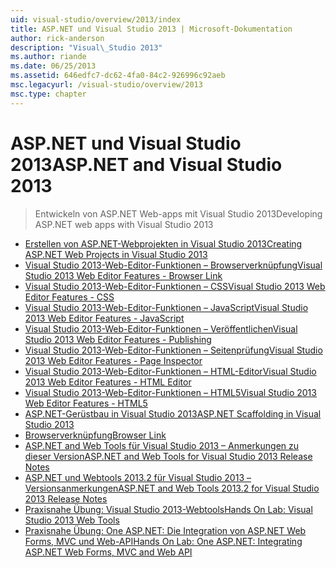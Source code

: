 ```yaml
---
uid: visual-studio/overview/2013/index
title: ASP.NET und Visual Studio 2013 | Microsoft-Dokumentation
author: rick-anderson
description: "Visual\_Studio 2013"
ms.author: riande
ms.date: 06/25/2013
ms.assetid: 646edfc7-dc62-4fa0-84c2-926996c92aeb
msc.legacyurl: /visual-studio/overview/2013
msc.type: chapter
---
```

<a name="aspnet-and-visual-studio-2013"></a><span data-ttu-id="cc997-103">ASP.NET und Visual Studio 2013</span><span class="sxs-lookup"><span data-stu-id="cc997-103">ASP.NET and Visual Studio 2013</span></span>
====================
> <span data-ttu-id="cc997-104">Entwickeln von ASP.NET Web-apps mit Visual Studio 2013</span><span class="sxs-lookup"><span data-stu-id="cc997-104">Developing ASP.NET web apps with Visual Studio 2013</span></span>


- [<span data-ttu-id="cc997-105">Erstellen von ASP.NET-Webprojekten in Visual Studio 2013</span><span class="sxs-lookup"><span data-stu-id="cc997-105">Creating ASP.NET Web Projects in Visual Studio 2013</span></span>](creating-web-projects-in-visual-studio.md)
- [<span data-ttu-id="cc997-106">Visual Studio 2013-Web-Editor-Funktionen – Browserverknüpfung</span><span class="sxs-lookup"><span data-stu-id="cc997-106">Visual Studio 2013 Web Editor Features - Browser Link</span></span>](visual-studio-2013-web-editor-features-browser-link.md)
- [<span data-ttu-id="cc997-107">Visual Studio 2013-Web-Editor-Funktionen – CSS</span><span class="sxs-lookup"><span data-stu-id="cc997-107">Visual Studio 2013 Web Editor Features - CSS</span></span>](visual-studio-2013-web-editor-features-css.md)
- [<span data-ttu-id="cc997-108">Visual Studio 2013-Web-Editor-Funktionen – JavaScript</span><span class="sxs-lookup"><span data-stu-id="cc997-108">Visual Studio 2013 Web Editor Features - JavaScript</span></span>](visual-studio-2013-web-editor-features-javascript.md)
- [<span data-ttu-id="cc997-109">Visual Studio 2013-Web-Editor-Funktionen – Veröffentlichen</span><span class="sxs-lookup"><span data-stu-id="cc997-109">Visual Studio 2013 Web Editor Features - Publishing</span></span>](visual-studio-2013-web-editor-features-publishing.md)
- [<span data-ttu-id="cc997-110">Visual Studio 2013-Web-Editor-Funktionen – Seitenprüfung</span><span class="sxs-lookup"><span data-stu-id="cc997-110">Visual Studio 2013 Web Editor Features - Page Inspector</span></span>](visual-studio-2013-web-editor-features-page-inspector.md)
- [<span data-ttu-id="cc997-111">Visual Studio 2013-Web-Editor-Funktionen – HTML-Editor</span><span class="sxs-lookup"><span data-stu-id="cc997-111">Visual Studio 2013 Web Editor Features - HTML Editor</span></span>](visual-studio-2013-web-editor-features-html-editor.md)
- [<span data-ttu-id="cc997-112">Visual Studio 2013-Web-Editor-Funktionen – HTML5</span><span class="sxs-lookup"><span data-stu-id="cc997-112">Visual Studio 2013 Web Editor Features - HTML5</span></span>](visual-studio-2013-web-editor-features-html5.md)
- [<span data-ttu-id="cc997-113">ASP.NET-Gerüstbau in Visual Studio 2013</span><span class="sxs-lookup"><span data-stu-id="cc997-113">ASP.NET Scaffolding in Visual Studio 2013</span></span>](aspnet-scaffolding-overview.md)
- [<span data-ttu-id="cc997-114">Browserverknüpfung</span><span class="sxs-lookup"><span data-stu-id="cc997-114">Browser Link</span></span>](using-browser-link.md)
- [<span data-ttu-id="cc997-115">ASP.NET and Web Tools für Visual Studio 2013 – Anmerkungen zu dieser Version</span><span class="sxs-lookup"><span data-stu-id="cc997-115">ASP.NET and Web Tools for Visual Studio 2013 Release Notes</span></span>](release-notes.md)
- [<span data-ttu-id="cc997-116">ASP.NET und Webtools 2013.2 für Visual Studio 2013 – Versionsanmerkungen</span><span class="sxs-lookup"><span data-stu-id="cc997-116">ASP.NET and Web Tools 2013.2 for Visual Studio 2013 Release Notes</span></span>](aspnet-and-web-tools-20132-preview-for-visual-studio-2013-release-notes.md)
- [<span data-ttu-id="cc997-117">Praxisnahe Übung: Visual Studio 2013-Webtools</span><span class="sxs-lookup"><span data-stu-id="cc997-117">Hands On Lab: Visual Studio 2013 Web Tools</span></span>](visual-studio-2013-web-tools.md)
- [<span data-ttu-id="cc997-118">Praxisnahe Übung: One ASP.NET: Die Integration von ASP.NET Web Forms, MVC und Web-API</span><span class="sxs-lookup"><span data-stu-id="cc997-118">Hands On Lab: One ASP.NET: Integrating ASP.NET Web Forms, MVC and Web API</span></span>](one-aspnet-integrating-aspnet-web-forms-mvc-and-web-api.md)
